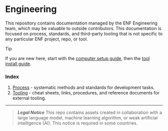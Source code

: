 # Engineering
This repository contains documentation managed by the ENF Engineering team, which may be valuable to outside contributors. This documentation is focused on process, standards, and third-party tooling that is not specific to any particular ENF project, repo, or tool.

> [!TIP]
> If you are new here, start with the [computer setup guide](./tooling/computer-setup.md), then the [tool install guide](./tooling/tool-install-guide.md).

### Index
1. [Process](./process/README.md) - systematic methods and standards for development tasks.
1. [Tooling](./tooling/README.md) - cheat sheets, links, procedures, and reference documents for external tooling.

***
> **_Legal Notice_**
> This repo contains assets created in collaboration with a large language model, machine learning algorithm, or weak artificial intelligence (AI). This notice is required in some countries.
